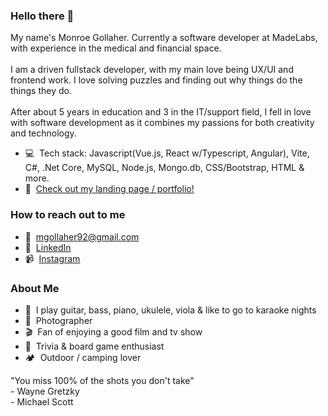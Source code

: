 ### Hello there 👋
My name's Monroe Gollaher. Currently a software developer at MadeLabs, with experience in the medical and financial space.<br><br>
I am a driven fullstack developer, with my main love being UX/UI and frontend work. I love solving puzzles and finding out why things do the things they do.<br><br>After about 5 years in education and 3 in the IT/support field, I fell in love with software development as it combines my passions for both creativity and technology.

- 💻 &nbsp;Tech stack: Javascript(Vue.js, React w/Typescript, Angular), Vite, C#, .Net Core, MySQL, Node.js, Mongo.db, CSS/Bootstrap, HTML & more.
- 💼 &nbsp;<a href="https://monroegollaher.github.io/Portfolio/">Check out my landing page / portfolio!</a>

### How to reach out to me
- 📩 &nbsp;mgollaher92@gmail.com
- 💼 &nbsp;<a href="https://www.linkedin.com/in/monroe-gollaher/">LinkedIn</a>
- 📹 &nbsp;<a href="https://www.instagram.com/thisismonroe">Instagram</a>

### About Me
 - 🎵 &nbsp;I play guitar, bass, piano, ukulele, viola & like to go to karaoke nights
 - 📸 &nbsp;Photographer
 - 🎬 &nbsp;Fan of enjoying a good film and tv show
 - 🎲 &nbsp;Trivia & board game enthusiast 
 - 🏕 &nbsp;Outdoor / camping lover
 
 "You miss 100% of the shots you don't take" <br>- Wayne Gretzky <br>- Michael Scott

<!--
**MonroeGollaher/MonroeGollaher** is a ✨ _special_ ✨ repository because its `README.md` (this file) appears on your GitHub profile.

Here are some ideas to get you started:

- 🔭 I’m currently working on ...
- 🌱 I’m currently learning ...
- 👯 I’m looking to collaborate on ...
- 🤔 I’m looking for help with ...
- 💬 Ask me about ...
- 📫 How to reach me: ...
- 😄 Pronouns: ...
- ⚡ Fun fact: ...
-->
